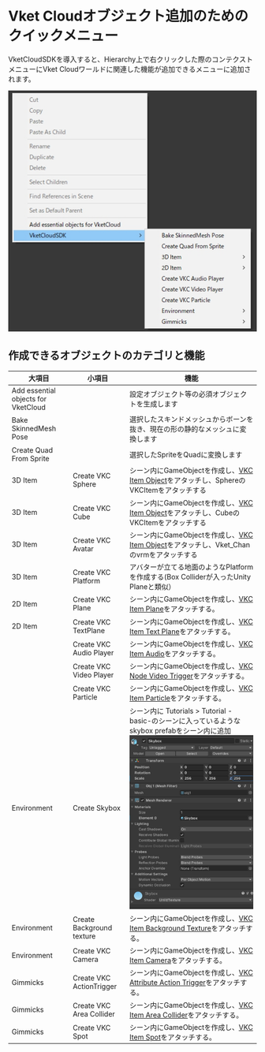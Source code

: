 # Vket Cloudオブジェクト追加のためのクイックメニュー

VketCloudSDKを導入すると、Hierarchy上で右クリックした際のコンテクストメニューにVket Cloudワールドに関連した機能が追加できるメニューに追加されます。

![QuickMenu_1](./img/QuickMenu_1.jpg)

## 作成できるオブジェクトのカテゴリと機能

| 大項目 | 小項目 | 機能 |
|----|----|----|
| Add essential objects for VketCloud || 設定オブジェクト等の必須オブジェクトを生成します |
| Bake SkinnedMesh Pose || 選択したスキンドメッシュからボーンを抜き、現在の形の静的なメッシュに変換します |
| Create Quad From Sprite || 選択したSpriteをQuadに変換します |
| 3D Item | Create VKC Sphere | シーン内にGameObjectを作成し、[VKC Item Object](../VKCComponents/VKCItemObject.md)をアタッチし、SphereのVKCItemをアタッチする |
| 3D Item | Create VKC Cube | シーン内にGameObjectを作成し、[VKC Item Object](../VKCComponents/VKCItemObject.md)をアタッチし、CubeのVKCItemをアタッチする |
| 3D Item | Create VKC Avatar | シーン内にGameObjectを作成し、[VKC Item Object](../VKCComponents/VKCItemObject.md)をアタッチし、Vket_Chanのvrmをアタッチする |
| 3D Item | Create VKC Platform | アバターが立てる地面のようなPlatformを作成する(Box Colliderが入ったUnity Planeと類似） |
| 2D Item | Create VKC Plane | シーン内にGameObjectを作成し、[VKC Item Plane](../VKCComponents/VKCItemPlane.md)をアタッチする。 |
| 2D Item | Create VKC TextPlane | シーン内にGameObjectを作成し、[VKC Item Text Plane](../VKCComponents/VKCItemTextPlane.md)をアタッチする。 |
| |Create VKC Audio Player  | シーン内にGameObjectを作成し、[VKC Item Audio](../VKCComponents/VKCItemAudio.md)をアタッチする。 |
| |Create VKC Video Player | シーン内にGameObjectを作成し、[VKC Node Video Trigger](../VKCComponents/VKCNodeVideoTrigger.md)をアタッチする。 |
| |Create VKC Particle | シーン内にGameObjectを作成し、[VKC Item Particle](../VKCComponents/VKCItemParticle.md)をアタッチする。 |
| Environment | Create Skybox | シーン内に Tutorials > Tutorial -basic-のシーンに入っているようなskybox prefabをシーン内に追加 ![QuickMenu_2](img/QuickMenu_2.jpg) |
| Environment |Create Background texture | シーン内にGameObjectを作成し、[VKC Item Background Texture](../VKCComponents/VKCItemBackgroundTexture.md)をアタッチする。 |
| Environment | Create VKC Camera | シーン内にGameObjectを作成し、[VKC Item Camera](../VKCComponents/VKCItemCamera.md)をアタッチする。 |
| Gimmicks | Create VKC ActionTrigger | シーン内にGameObjectを作成し、[VKC Attribute Action Trigger](../VKCComponents/VKCAttributeActionTrigger.md)をアタッチする。 |
| Gimmicks | Create VKC Area Collider | シーン内にGameObjectを作成し、[VKC Item Area Collider](../VKCComponents/VKCItemAreaCollider.md)をアタッチする。 |
| Gimmicks | Create VKC Spot | シーン内にGameObjectを作成し、[VKC Item Spot](../VKCComponents/VKCItemSpot.md)をアタッチする。 |